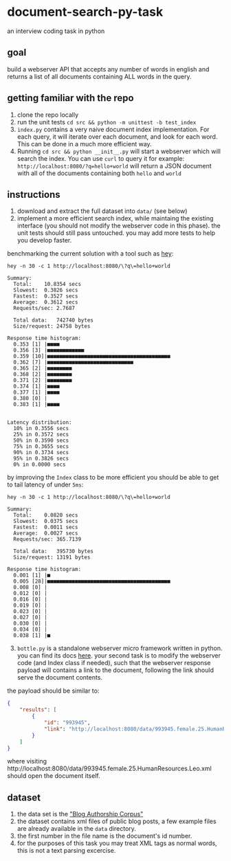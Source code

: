 # document-search-py-task
an interview coding task in python 

## goal

build a webserver API that accepts any number of words in english and returns a list of all documents containing ALL words in the query. 

## getting familiar with the repo
1. clone the repo locally
2. run the unit tests `cd src && python -m unittest -b test_index`
3. `index.py` contains a very naive document index implementation. For each query, it will iterate over each document, and look for each word. This can be done in a much more efficient way. 
4. Running `cd src && python __init__.py` will start a webserver which will search the index. You can use `curl` to query it for example: `http://localhost:8080/?q=hello+world` will return a JSON document with all of the documents containing both `hello` and `world`

## instructions
1. download and extract the full dataset into `data/` (see below)
2. implement a more efficient search index, while maintaing the existing interface (you should not modify the webserver code in this phase). the unit tests should still pass untouched. you may add more tests to help you develop faster. 

benchmarking the current solution with a tool such as [hey](https://github.com/rakyll/hey):

```
hey -n 30 -c 1 http://localhost:8080/\?q\=hello+world

Summary:
  Total:	10.8354 secs
  Slowest:	0.3826 secs
  Fastest:	0.3527 secs
  Average:	0.3612 secs
  Requests/sec:	2.7687

  Total data:	742740 bytes
  Size/request:	24758 bytes

Response time histogram:
  0.353 [1]	|■■■■
  0.356 [3]	|■■■■■■■■■■■■
  0.359 [10]|■■■■■■■■■■■■■■■■■■■■■■■■■■■■■■■■■■■■■■■■
  0.362 [7]	|■■■■■■■■■■■■■■■■■■■■■■■■■■■■
  0.365 [2]	|■■■■■■■■
  0.368 [2]	|■■■■■■■■
  0.371 [2]	|■■■■■■■■
  0.374 [1]	|■■■■
  0.377 [1]	|■■■■
  0.380 [0]	|
  0.383 [1]	|■■■■


Latency distribution:
  10% in 0.3556 secs
  25% in 0.3572 secs
  50% in 0.3590 secs
  75% in 0.3655 secs
  90% in 0.3734 secs
  95% in 0.3826 secs
  0% in 0.0000 secs

```

by improving the `Index` class to be more efficient you should be able to get to tail latency of under `5ms`:

```
hey -n 30 -c 1 http://localhost:8080/\?q\=hello+world

Summary:
  Total:	0.0820 secs
  Slowest:	0.0375 secs
  Fastest:	0.0011 secs
  Average:	0.0027 secs
  Requests/sec:	365.7139

  Total data:	395730 bytes
  Size/request:	13191 bytes

Response time histogram:
  0.001 [1]	|■
  0.005 [28]|■■■■■■■■■■■■■■■■■■■■■■■■■■■■■■■■■■■■■■■■
  0.008 [0]	|
  0.012 [0]	|
  0.016 [0]	|
  0.019 [0]	|
  0.023 [0]	|
  0.027 [0]	|
  0.030 [0]	|
  0.034 [0]	|
  0.038 [1]	|■

```

3. `bottle.py` is a standalone webserver micro framework  written in python.  you can find its docs [here](https://bottlepy.org/docs/dev/). your second task is to modify the webserver code (and Index class if needed), such that the webserver response payload will contains a link to the document, following the link should serve the document contents. 

the payload should be similar to:
```json
{
    "results": [
        {
            "id": "993945",
            "link": "http://localhost:8080/data/993945.female.25.HumanResources.Leo.xml"
        }
    ]
}
```

where visiting http://localhost:8080/data/993945.female.25.HumanResources.Leo.xml should open the document itself.

## dataset 

1. the data set is the ["Blog Authorship Corpus"](http://u.cs.biu.ac.il/~koppel/BlogCorpus.htm) 
2. the dataset contains xml files of public blog posts, a few example files are already available in the `data` directory. 
3. the first number in the file name is the document's id number. 
4. for the purposes of this task you may treat XML tags as normal words, this is not a text parsing excercise. 
